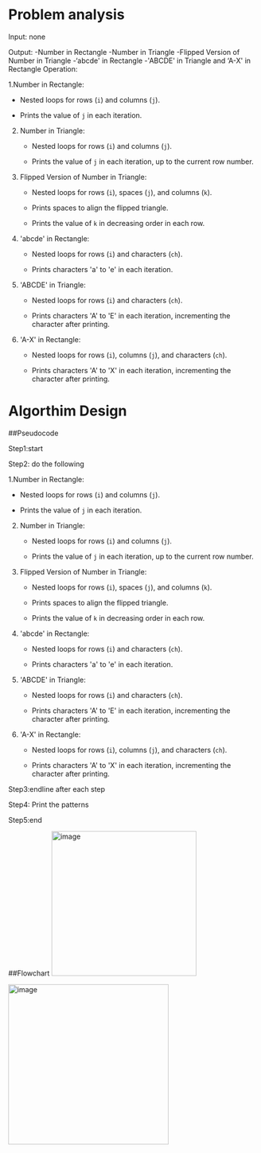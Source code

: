 # Problem analysis

Input: none

Output: 
-Number in Rectangle
-Number in Triangle
-Flipped Version of Number in Triangle
-‘abcde' in Rectangle
-'ABCDE' in Triangle and ‘A-X' in Rectangle Operation: 

1.Number in Rectangle:

   - Nested loops for rows (`i`) and columns (`j`).
   
   - Prints the value of `j` in each iteration.

2. Number in Triangle:

   - Nested loops for rows (`i`) and columns (`j`).

   - Prints the value of `j` in each iteration, up to the current row number.

3. Flipped Version of Number in Triangle:

   - Nested loops for rows (`i`), spaces (`j`), and columns (`k`).

   - Prints spaces to align the flipped triangle.

   - Prints the value of `k` in decreasing order in each row.

4. 'abcde' in Rectangle:

   - Nested loops for rows (`i`) and characters (`ch`).

   - Prints characters 'a' to 'e' in each iteration.

5. 'ABCDE' in Triangle:

   - Nested loops for rows (`i`) and characters (`ch`).

   - Prints characters 'A' to 'E' in each iteration, incrementing the character after printing.

6. 'A-X' in Rectangle:

   - Nested loops for rows (`i`), columns (`j`), and characters (`ch`).

   - Prints characters 'A' to 'X' in each iteration, incrementing the character after printing.

# Algorthim Design

##Pseudocode

Step1:start

Step2: do the following 

1.Number in Rectangle:

   - Nested loops for rows (`i`) and columns (`j`).
   
   - Prints the value of `j` in each iteration.

2. Number in Triangle:

   - Nested loops for rows (`i`) and columns (`j`).

   - Prints the value of `j` in each iteration, up to the current row number.

3. Flipped Version of Number in Triangle:

   - Nested loops for rows (`i`), spaces (`j`), and columns (`k`).

   - Prints spaces to align the flipped triangle.

   - Prints the value of `k` in decreasing order in each row.

4. 'abcde' in Rectangle:

   - Nested loops for rows (`i`) and characters (`ch`).

   - Prints characters 'a' to 'e' in each iteration.

5. 'ABCDE' in Triangle:

   - Nested loops for rows (`i`) and characters (`ch`).

   - Prints characters 'A' to 'E' in each iteration, incrementing the character after printing.

6. 'A-X' in Rectangle:

   - Nested loops for rows (`i`), columns (`j`), and characters (`ch`).

   - Prints characters 'A' to 'X' in each iteration, incrementing the character after printing.

Step3:endline after each step

Step4: Print the patterns

Step5:end

##Flowchart
<img width="291" alt="image" src="https://github.com/SWEG-2015EC-Batch/Free-Thinkers/assets/149039271/f651d8ea-9c23-4be5-b72e-f93bbd1b7d1d">

<img width="322" alt="image" src="https://github.com/SWEG-2015EC-Batch/Free-Thinkers/assets/149039271/458d52f5-8604-487e-bfa4-9f62d6d76b77">


